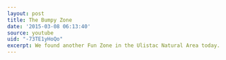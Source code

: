 ```yaml
---
layout: post
title: The Bumpy Zone
date: '2015-03-08 06:13:40'
source: youtube
uid: "-73TE1yHoQo"
excerpt: We found another Fun Zone in the Ulistac Natural Area today.
---
```

